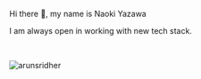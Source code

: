 <p>Hi there 👋, my name is Naoki Yazawa</p>
<p>I am always open in working with new tech stack.</p><br>

<!--
<p align="left">
  <img alt="github stats" height="175px" src="https://github-readme-stats.vercel.app/api?username=NaokiYazawa&show_icons=ture" />
  <img height="175px" src="https://github-readme-streak-stats.herokuapp.com/?user=NaokiYazawa" alt="HrugVed" />
</p>
-->

<p align="left"><img align="left" src="https://github-readme-stats.vercel.app/api/top-langs?username=NaokiYazawa&show_icons=true&locale=en&layout=compact" alt="arunsridher" /></p>

<!--
**NaokiYazawa/NaokiYazawa** is a ✨ _special_ ✨ repository because its `README.md` (this file) appears on your GitHub profile.

Here are some ideas to get you started:

- 🔭 I’m currently working on ...
- 🌱 I’m currently learning ...
- 👯 I’m looking to collaborate on ...
- 🤔 I’m looking for help with ...
- 💬 Ask me about ...
- 📫 How to reach me: ...
- 😄 Pronouns: ...
- ⚡ Fun fact: ...
-->
